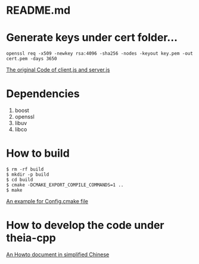 README.md
====

# Generate keys under cert folder...
```shell
openssl req -x509 -newkey rsa:4096 -sha256 -nodes -keyout key.pem -out cert.pem -days 3650
```

[The original Code of client.js and server.js](https://aticleworld.com/ssl-server-client-using-openssl-in-c/)


# Dependencies
1. boost
2. openssl
3. libuv
4. libco

# How to build
```shell
$ rm -rf build
$ mkdir -p build
$ cd build
$ cmake -DCMAKE_EXPORT_COMPILE_COMMANDS=1 ..
$ make
```

[An example for <Project>Config.cmake file](https://gitlab.kitware.com/cmake/community/-/wikis/doc/tutorials/How-to-create-a-ProjectConfig.cmake-file)

# How to develop the code under theia-cpp
[An Howto document in simplified Chinese](http://note.youdao.com/noteshare?id=f7ed15927628d72dff4350fa52d6cfe0&sub=2F06DF6168954BC5A475A99408C52CC1)
